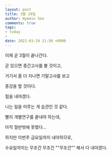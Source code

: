 ```yaml
---
layout: post
title: 3월 29일
author: Hyemin Seo
comments: true
tags:
- today
- 
date: 2021-03-29 21:50 +0900
---
```

이제 곧 3월이 끝나간다.

곧 있으면 중간고사를 볼 것이고,

거기서 좀 더 지나면 기말고사를 보고

종강을 할 것이다.

힘을 내야겠다.

나는 일을 미루는 게 습관인 것 같다.

빨리 개별연구를 끝내야 하는데, 

아직 절반밖에 못했다...

하지만 이번주 금요일까지 내야하므로,

수요일까지는 무조건 무조건 ""무조건"" 해서 다 내야겠다.


